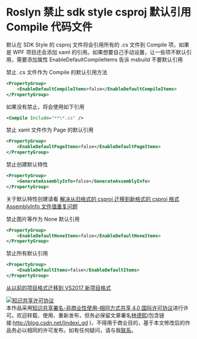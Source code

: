 # Roslyn 禁止 sdk style csproj 默认引用 Compile 代码文件

默认在 SDK Style 的 csproj 文件将会引用所有的 .cs 文件到 Compile 项，如果是 WPF 项目还会添加 xaml 的引用。如果想要自己手动设置，让一些项不默认引用，需要添加属性 EnableDefaultCompileItems 告诉 msbuild 不要默认引用

<!--more-->
<!-- CreateTime:6/18/2020 7:50:18 PM -->

<!-- 发布 -->

<!-- 标签：Roslyn,MSBuild,编译器 -->

禁止 .cs 文件作为 Compile 的默认引用方法

```xml
<PropertyGroup>
    <EnableDefaultCompileItems>false</EnableDefaultCompileItems>
</PropertyGroup>
```

如果没有禁止，将会使用如下引用

```xml
<Compile Include="**\*.cs" />
```

禁止 xaml 文件作为 Page 的默认引用


```xml
<PropertyGroup>
    <EnableDefaultPageItems>false</EnableDefaultPageItems>
</PropertyGroup>
```

禁止创建默认特性

```xml
<PropertyGroup>
    <GenerateAssemblyInfo>false</GenerateAssemblyInfo>
</PropertyGroup>
```

关于默认特性创建请看 [解决从旧格式的 csproj 迁移到新格式的 csproj 格式 AssemblyInfo 文件值重复问题](https://blog.lindexi.com/post/%E8%A7%A3%E5%86%B3%E4%BB%8E%E6%97%A7%E6%A0%BC%E5%BC%8F%E7%9A%84-csproj-%E8%BF%81%E7%A7%BB%E5%88%B0%E6%96%B0%E6%A0%BC%E5%BC%8F%E7%9A%84-csproj-%E6%A0%BC%E5%BC%8F-AssemblyInfo-%E6%96%87%E4%BB%B6%E5%80%BC%E9%87%8D%E5%A4%8D%E9%97%AE%E9%A2%98.html )

禁止图片等作为 None 默认引用

```xml
<PropertyGroup>
    <EnableDefaultNoneItems>false</EnableDefaultNoneItems>
</PropertyGroup>
```

禁止所有默认引用

```xml
<PropertyGroup>
    <EnableDefaultItems>false</EnableDefaultItems>
</PropertyGroup>
```

[从以前的项目格式迁移到 VS2017 新项目格式](https://blog.lindexi.com/post/%E4%BB%8E%E4%BB%A5%E5%89%8D%E7%9A%84%E9%A1%B9%E7%9B%AE%E6%A0%BC%E5%BC%8F%E8%BF%81%E7%A7%BB%E5%88%B0-VS2017-%E6%96%B0%E9%A1%B9%E7%9B%AE%E6%A0%BC%E5%BC%8F.html)

<a rel="license" href="http://creativecommons.org/licenses/by-nc-sa/4.0/"><img alt="知识共享许可协议" style="border-width:0" src="https://licensebuttons.net/l/by-nc-sa/4.0/88x31.png" /></a><br />本作品采用<a rel="license" href="http://creativecommons.org/licenses/by-nc-sa/4.0/">知识共享署名-非商业性使用-相同方式共享 4.0 国际许可协议</a>进行许可。欢迎转载、使用、重新发布，但务必保留文章署名[林德熙](http://blog.csdn.net/lindexi_gd)(包含链接:http://blog.csdn.net/lindexi_gd )，不得用于商业目的，基于本文修改后的作品务必以相同的许可发布。如有任何疑问，请与我[联系](mailto:lindexi_gd@163.com)。
